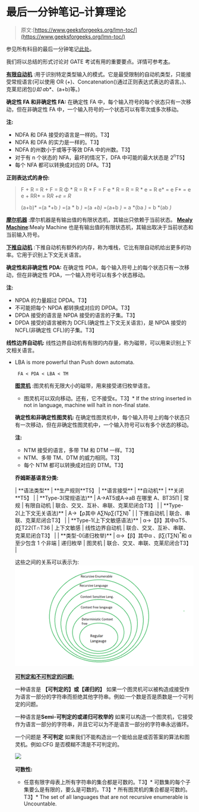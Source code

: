 # 最后一分钟笔记–计算理论

> 原文:[https://www.geeksforgeeks.org/lmn-toc/](https://www.geeksforgeeks.org/lmn-toc/)

参见所有科目的最后一分钟笔记[此处](https://www.geeksforgeeks.org/lmns-gq/)。

我们将以总结的形式讨论对 GATE 考试有用的重要要点。详情可参考[本](https://www.geeksforgeeks.org/gate-cs-notes-gq/)。 

[**有限自动机**](https://www.geeksforgeeks.org/toc-finite-automata-introduction/) :用于识别特定类型输入的模式。它是最受限制的自动机类型，只能接受常规语言(可以使用 OR (+)、Concatenation()通过正则表达式表达的语言。)、克莱尼闭包(*)如 a*b*、(a+b)等。)

**确定性 FA 和非确定性 FA:** 在确定性 FA 中，每个输入符号的每个状态只有一次移动，但在非确定性 FA 中，一个输入符号的一个状态可以有零次或多次移动。

**注:**

*   NDFA 和 DFA 接受的语言是一样的。T3】
*   NDFA 和 DFA 的实力是一样的。T3】
*   NDFA 的州数小于或等于等效 DFA 中的州数。T3】
*   对于有 n 个状态的 NFA，最坏的情况下，DFA 中可能的最大状态是 2<sup>n</sup>T5】
*   每个 NFA 都可以转换成对应的 DFA。T3】

**正则表达式的身份:**

> F + R = R + F = R
> Φ * R = R * F = F
> e * R = R = R * e = R
> e* = e
> F* = e
> e + RR* = R*R +e = R*
> 
> (a+b)* =(a *+b *)* =(a * b *)* =(a *+b)* =(a+b *)* = a *(ba *)* = b *(ab *)*

[**摩尔机器**](https://www.geeksforgeeks.org/mealy-and-moore-machines/) :摩尔机器是有输出值的有限状态机，其输出只依赖于当前状态。
[**Mealy Machine**](https://www.geeksforgeeks.org/mealy-and-moore-machines/):Mealy Machine 也是有输出值的有限状态机，其输出取决于当前状态和当前输入符号。

[**下推自动机**](https://www.geeksforgeeks.org/theory-of-computation-pushdown-automata/) :下推自动机有额外的内存，称为堆栈，它比有限自动机给出更多的功率。它用于识别上下文无关语言。

**确定性和非确定性 PDA:** 在确定性 PDA，每个输入符号上的每个状态只有一次移动，但在非确定性 PDA，一个输入符号可以有多个状态移动。

**注:**

*   NPDA 的力量超过 DPDA。T3】
*   不可能把每个 NPDA 都转换成对应的 DPDA。T3】
*   DPDA 接受的语言是 NPDA 接受的语言的子集。T3】
*   DPDA 接受的语言被称为 DCFL(确定性上下文无关语言)，是 NPDA 接受的 NCFL(非确定性 CFL)的子集。T3】

**线性边界自动机:** 线性边界自动机有有限的内存量，称为磁带，可以用来识别上下文相关语言。

*   LBA is more powerful than Push down automata.

    ```
     FA < PDA < LBA < TM 
    ```

    **[图灵机](https://www.geeksforgeeks.org/turing-machine/)** :图灵机有无限大小的磁带，用来接受递归枚举语言。

    *   图灵机可以双向移动。还有，它不接受ε。T3】*   If the string inserted in not in language, machine will halt in non-final state.

    **确定性和非确定性图灵机:** 在确定性图灵机中，每个输入符号上的每个状态只有一次移动，但在非确定性图灵机中，一个输入符号可以有多个状态的移动。

    **注:**

    *   NTM 接受的语言，多带 TM 和 DTM 一样。T3】
    *   NTM、多带 TM、DTM 的威力相同。T3】
    *   每个 NTM 都可以转换成对应的 DTM。T3】

    **乔姆斯基语言分类:**

    <colgroup><col><col><col><col><col></colgroup>
    | **语法类型** | **生产规则**T5】 | **语言接受** | **自动机** | **关闭**T5】 |
    | **Type-3(常规语法)** | A→AT5或A→aB 在哪里 A、BT35∏ | 常规 | 有限自动机 | 联合、交叉、互补、串联、克莱尼闭合T3】 |
    | **Type-2(上下文无关语法)** | A→【ρ其中 A∑Nρ∑(T∑N)<sup>*</sup> |  | 下推自动机 | 联合、串联、克莱尼闭合T3】 |
    | **Type-1(上下文敏感语法)** | α→【β】其中αT5、β∑T22(T∩T36 | 上下文敏感 | 线性边界自动机 | 联合、交叉、互补、串联、克莱尼闭合T3】 |
    | **类型-0(递归枚举)** | α→【β】其中α 、β∑(T∑N)<sup>*</sup>和 α至少包含 1 个非端 | 递归枚举 | 图灵机 | 联合、交叉、串联、克莱尼闭合T3】 |

    这些之间的关系可以表示为:
    ![](img/54f10f10aef24e1aae8e1cc3603eeeda.png)

    [**可判定和不可判定的问题:**](https://www.geeksforgeeks.org/theory-computation-decidable-undecidable-problems/)

    一种语言是 **【可判定的】或【递归的】** 如果一个图灵机可以被构造成接受作为语言一部分的字符串而拒绝其他字符串。例如:一个数是否是质数是一个可判定的问题。

    一种语言是**Semi**–**可判定的或递归可枚举的** 如果可以构造一个图灵机，它接受作为语言一部分的字符串，并且它可以为不是语言一部分的字符串永远循环。

    一个问题是 **不可判定** 如果我们不能构造出一个能给出是或否答案的算法和图灵机。例如:CFG 是否模糊不清是不可判定的。

    ![](img/56067450bdc07d123332156d186e3618.png)

    **可数性:**

    *   任意有限字母表上所有字符串的集合都是可数的。T3】*   可数集的每个子集要么是有限的，要么是可数的。T3】*   所有图灵机的集合都是可数的。T3】*   The set of all languages that are not recursive enumerable is Uncountable.